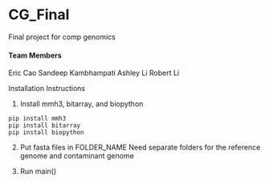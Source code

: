# CG_Final
Final project for comp genomics

#### Team Members
Eric Cao
Sandeep Kambhampati
Ashley Li
Robert Li

Installation Instructions
1. Install mmh3, bitarray, and biopython
```
pip install mmh3
pip install bitarray
pip install biopython
```

2. Put fasta files in FOLDER_NAME
   Need separate folders for the reference genome and contaminant genome

3. Run main()

